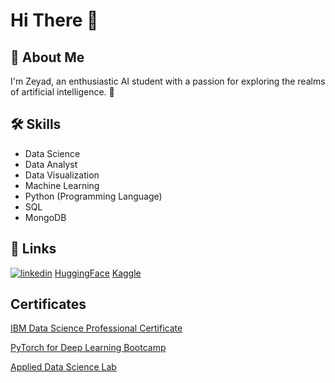 
# Hi There 👋




## 🚀 About Me
I'm Zeyad, an enthusiastic AI student with a passion for exploring the realms of artificial intelligence. 🤖

## 🛠 Skills

* Data Science
* Data Analyst
* Data Visualization
* Machine Learning
* Python (Programming Language)
* SQL
* MongoDB


## 🔗 Links

[![linkedin](https://img.shields.io/badge/linkedin-0A66C2?style=for-the-badge&logo=linkedin&logoColor=white)](https://www.linkedin.com/in/zeyadsayed/)
[HuggingFace]( https://huggingface.co/Zeyad-Sayed)
[Kaggle](https://www.kaggle.com/zeyadsayedadbullah)

## Certificates


[IBM Data Science Professional Certificate](https://www.credly.com/badges/18d85a70-d34d-44d6-a55e-afcab367cdbd/linked_in?t=s5xk4r)

[PyTorch for Deep Learning Bootcamp](https://www.udemy.com/certificate/UC-273a1f09-97f6-4321-a0e8-9e8bc5fe7cb6/)

[Applied Data Science Lab](https://www.credly.com/badges/21f14496-fbaf-489e-bb36-ccc801f63f46/linked_in_profile)

